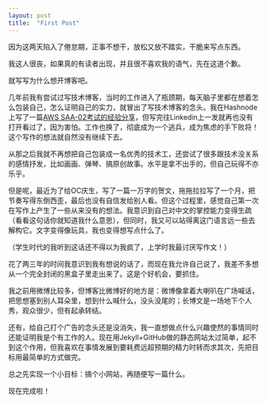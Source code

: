 ```yaml
---
layout: post
title:  "First Post"
---
```

因为这两天陷入了倦怠期，正事不想干，放松又放不踏实，干脆来写点东西。

我这人很丧，如果真的有读者出现，并且很不喜欢我的语气，先在这道个歉。

就写写为什么想开博客吧。

几年前我有尝试过写技术博客，当时的工作进入了瓶颈期，每天脑子里都在想着怎么包装自己，怎么证明自己的实力，就冒出了写技术博客的念头。我在Hashnode上写了一篇[AWS SAA-02考试的经验分享](https://renzhixing.hashnode.dev/preparation-tips-for-aws-solutions-architect-associatesaa-exam)，但写完往Linkedin上一发就再也没有打开看过了，因为害怕。工作也换了，彻底成为一个逃兵，成为焦虑的手下败将！这个写作的想法就自然没有继续下去。

从那之后我就不再想把自己包装成一名优秀的技术工，还尝试了很多跟技术没关系的感情抒发，比如画画、弹琴、搞原创故事。水平是拿不出手的，但自己玩得不亦乐乎。

但是呢，最近为了给OC庆生，写了一篇一万字的贺文，拖拖拉拉写了一个月，把节奏写得东倒西歪，最后也没有自信发给别人看。但这个过程里，感觉自己第一次在写作上产生了一些从来没有的想法。我意识到自己对中文的掌控能力变得生疏（看看这句话你就知道我什么意思），但同时，我又可以站得离这门语言远一些去解构它。文字变得像玩具，我也变得想写点什么了。

（学生时代的我听到这话还不得以为我疯了，上学时我最讨厌写作文！）

花了两三年的时间我意识到我有想说的话了，而现在我允许自己说了，我差不多想从一个完全封闭的黑盒子里走出来了。这是个好机会，要抓住。

我之前用微博比较多，但博客比微博好的地方是：微博像拿着大喇叭在广场喊话，把思想塞到别人耳朵里，想到什么喊什么，没头没尾的；长博文是一场地下个人秀，观众很少，但有起承转结。

还有，给自己打个广告的念头还是没消失，我一直想做点什么兴趣使然的事情同时还能证明我是个有工作的人。现在用Jekyll+GitHub做的静态网站太过简单，起不到这个作用，但我喜欢在事情发展到要耗费远超预期的精力时转而求其次，先把目标用最简单的方式做完。

总之先实现一个小目标：搞个小网站，再随便写一篇什么。

现在完成啦！